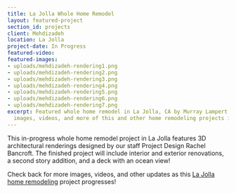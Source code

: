 ```yaml
---
title: La Jolla Whole Home Remodel
layout: featured-project
section_id: projects
client: Mehdizadeh
location: La Jolla
project-date: In Progress
featured-video:
featured-images:
- uploads/mehdizadeh-rendering1.png
- uploads/mehdizadeh-rendering2.png
- uploads/mehdizadeh-rendering3.png
- uploads/mehdizadeh-rendering4.png
- uploads/mehdizadeh-rendering5.png
- uploads/mehdizadeh-rendering6.png
- uploads/mehdizadeh-rendering7.png
excerpt: Featured whole home remodel in La Jolla, CA by Murray Lampert. Check out
  images, videos, and more of this and other home remodeling projects in San Diego.
---
```


This in-progress whole home remodel project in La Jolla features 3D architectural renderings designed by our staff Project Design Rachel Bancroft. The finished project will include interior and exterior renovations, a second story addition, and a deck with an ocean view!

Check back for more images, videos, and other updates as this [La Jolla home remodeling](/service-locations/la-jolla-design-build-and-remodel-services/) project progresses!
